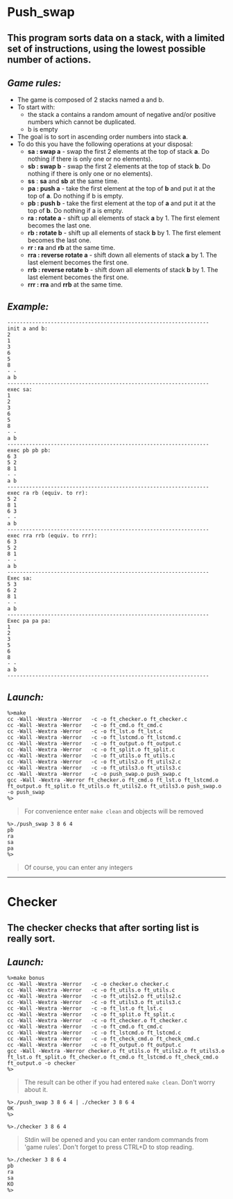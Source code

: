 # Push_swap

## This program sorts data on a stack, with a limited set of instructions, using the lowest possible number of actions. 

## *Game rules:*
* The game is composed of 2 stacks named a and b.
* To start with:
    * the stack a contains a random amount of negative and/or positive numbers which cannot be duplicated.
    * b is empty
* The goal is to sort in ascending order numbers into stack **a**.
* To do this you have the following operations at your disposal:
    * **sa : swap a** - swap the first 2 elements at the top of stack **a**. Do nothing if there is only one or no elements).
    * **sb : swap b** - swap the first 2 elements at the top of stack **b**. Do nothing if there is only one or no elements).
    * **ss** : **sa** and **sb** at the same time.
    * **pa : push a** - take the first element at the top of **b** and put it at the top of **a**. Do nothing if b is empty.
    * **pb : push b** - take the first element at the top of **a** and put it at the top of **b**. Do nothing if a is empty.
    * **ra : rotate a** - shift up all elements of stack **a** by 1. The first element becomes the last one.
    * **rb : rotate b** - shift up all elements of stack **b** by 1. The first element becomes the last one.
    * **rr : ra** and **rb** at the same time.
    * **rra : reverse rotate a** - shift down all elements of stack **a** by 1. The last element becomes the first one.
    * **rrb : reverse rotate b** - shift down all elements of stack **b** by 1. The last element becomes the first one.
    * **rrr : rra** and **rrb** at the same time.

## *Example:*
```
-----------------------------------------------------------------
init a and b:
2
1
3
6
5
8
- -
a b
-----------------------------------------------------------------
exec sa:
1
2
3
6
5
8
- -
a b
-----------------------------------------------------------------
exec pb pb pb:
6 3
5 2
8 1
- -
a b
-----------------------------------------------------------------
exec ra rb (equiv. to rr):
5 2
8 1
6 3
- -
a b
-----------------------------------------------------------------
exec rra rrb (equiv. to rrr):
6 3
5 2
8 1
- -
a b
-----------------------------------------------------------------
Exec sa:
5 3
6 2
8 1
- -
a b
-----------------------------------------------------------------
Exec pa pa pa:
1
2
3
5
6
8
- -
a b
-----------------------------------------------------------------
```
## *Launch:*
```
%>make
cc -Wall -Wextra -Werror   -c -o ft_checker.o ft_checker.c
cc -Wall -Wextra -Werror   -c -o ft_cmd.o ft_cmd.c
cc -Wall -Wextra -Werror   -c -o ft_lst.o ft_lst.c
cc -Wall -Wextra -Werror   -c -o ft_lstcmd.o ft_lstcmd.c
cc -Wall -Wextra -Werror   -c -o ft_output.o ft_output.c
cc -Wall -Wextra -Werror   -c -o ft_split.o ft_split.c
cc -Wall -Wextra -Werror   -c -o ft_utils.o ft_utils.c
cc -Wall -Wextra -Werror   -c -o ft_utils2.o ft_utils2.c
cc -Wall -Wextra -Werror   -c -o ft_utils3.o ft_utils3.c
cc -Wall -Wextra -Werror   -c -o push_swap.o push_swap.c
gcc -Wall -Wextra -Werror ft_checker.o ft_cmd.o ft_lst.o ft_lstcmd.o ft_output.o ft_split.o ft_utils.o ft_utils2.o ft_utils3.o push_swap.o -o push_swap
%>
```
> For convenience enter ```make clean``` and objects will be removed
```
%>./push_swap 3 8 6 4
pb
ra
sa
pa
%>
```
> Of course, you can enter any integers
___

# Checker
## The checker checks that after sorting list is really sort.

## *Launch:*
```
%>make bonus
cc -Wall -Wextra -Werror   -c -o checker.o checker.c
cc -Wall -Wextra -Werror   -c -o ft_utils.o ft_utils.c
cc -Wall -Wextra -Werror   -c -o ft_utils2.o ft_utils2.c
cc -Wall -Wextra -Werror   -c -o ft_utils3.o ft_utils3.c
cc -Wall -Wextra -Werror   -c -o ft_lst.o ft_lst.c
cc -Wall -Wextra -Werror   -c -o ft_split.o ft_split.c
cc -Wall -Wextra -Werror   -c -o ft_checker.o ft_checker.c
cc -Wall -Wextra -Werror   -c -o ft_cmd.o ft_cmd.c
cc -Wall -Wextra -Werror   -c -o ft_lstcmd.o ft_lstcmd.c
cc -Wall -Wextra -Werror   -c -o ft_check_cmd.o ft_check_cmd.c
cc -Wall -Wextra -Werror   -c -o ft_output.o ft_output.c
gcc -Wall -Wextra -Werror checker.o ft_utils.o ft_utils2.o ft_utils3.o ft_lst.o ft_split.o ft_checker.o ft_cmd.o ft_lstcmd.o ft_check_cmd.o ft_output.o -o checker
%>
```
> The result can be other if you had entered ```make clean```. Don't worry about it.
 ```
 %>./push_swap 3 8 6 4 | ./checker 3 8 6 4
 OK
 %>
 ```
 ```
 %>./checker 3 8 6 4 
 ```
 > Stdin will be opened and you can enter random commands from 'game rules'. Don't forget to press CTRL+D to stop reading.
 ```
%>./checker 3 8 6 4 
 pb
 ra
 sa
 KO
 %>
 ```
